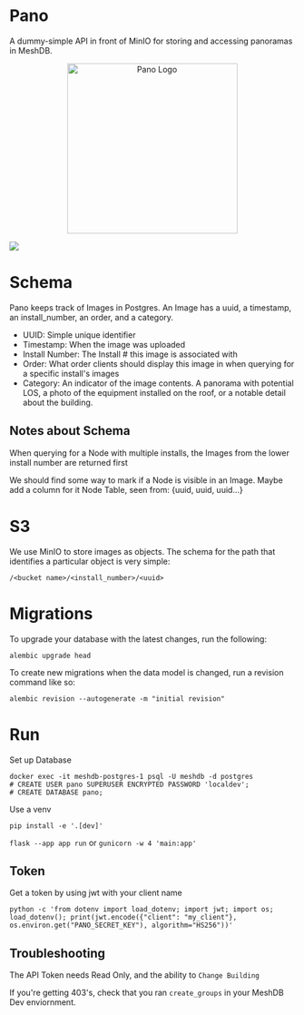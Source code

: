 # Pano

A dummy-simple API in front of MinIO for storing and accessing panoramas in MeshDB.

<p align="center">
  <img height="300px" src="https://github.com/user-attachments/assets/692fabb1-4b7c-4392-9731-604ebdf95af1" alt="Pano Logo">
</p>

<a href="https://codecov.io/github/WillNilges/pano" > 
 <img src="https://codecov.io/github/WillNilges/pano/graph/badge.svg?token=M51PLA57H7"/> 
 </a>

# Schema

Pano keeps track of Images in Postgres. An Image has a uuid, a timestamp,
an install_number, an order, and a category.

- UUID: Simple unique identifier
- Timestamp: When the image was uploaded
- Install Number: The Install # this image is associated with
- Order: What order clients should display this image in when querying
for a specific install's images 
- Category: An indicator of the image contents. A panorama with potential LOS,
a photo of the equipment installed on the roof, or a notable detail about the
building.

## Notes about Schema

When querying for a Node with multiple installs, the Images from the lower install
number are returned first

We should find some way to mark if a Node is visible in an Image. Maybe add a column for it
Node Table, seen from: {uuid, uuid, uuid...}

# S3

We use MinIO to store images as objects. The schema for the path that identifies
a particular object is very simple:

`/<bucket name>/<install_number>/<uuid>`

# Migrations

To upgrade your database with the latest changes, run the following:

```
alembic upgrade head
```

To create new migrations when the data model is changed, run a revision command
like so:

```
alembic revision --autogenerate -m "initial revision"
```

# Run

Set up Database

```
docker exec -it meshdb-postgres-1 psql -U meshdb -d postgres
# CREATE USER pano SUPERUSER ENCRYPTED PASSWORD 'localdev';
# CREATE DATABASE pano;
```

Use a venv

`pip install -e '.[dev]'`

`flask --app app run` or `gunicorn -w 4 'main:app'`

## Token

Get a token by using jwt with your client name 

`python -c 'from dotenv import load_dotenv; import jwt; import os; load_dotenv(); print(jwt.encode({"client": "my_client"}, os.environ.get("PANO_SECRET_KEY"), algorithm="HS256"))'`

## Troubleshooting

The API Token needs Read Only, and the ability to `Change Building`

If you're getting 403's, check that you ran `create_groups` in your MeshDB Dev enviornment.
